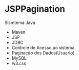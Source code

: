 # JSPPagination
Sismtema Java
- Maven
- JSP
- JDBC
- Controle de Acesso ao sistema
- Paginação dos Dados(Usuario)
- MySQL
- w3.css
